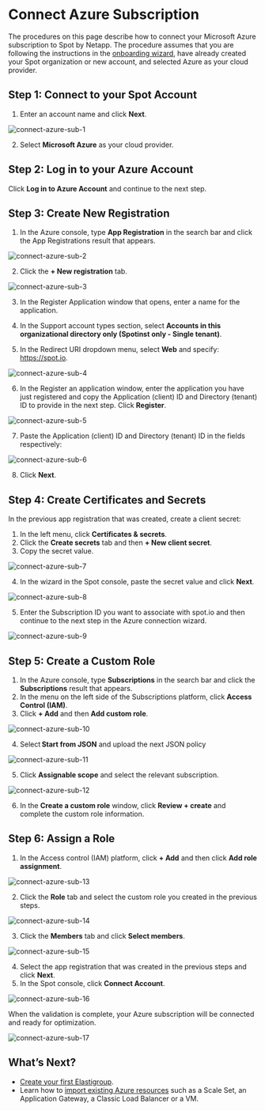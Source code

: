 # Connect Azure Subscription

The procedures on this page describe how to connect your Microsoft Azure subscription to Spot by Netapp. The procedure assumes that you are following the instructions in the [onboarding wizard](connect-your-cloud-provider/first-account/?id=connect-azure), have already created your Spot organization or new account, and selected Azure as your cloud provider. 

## Step 1: Connect to your Spot Account  

1. Enter an account name and click **Next**. 
 
![connect-azure-sub-1](https://github.com/spotinst/help/assets/106514736/977a62e9-ed2a-4bc0-9da4-0a0794273a48)

2. Select **Microsoft Azure** as your cloud provider. 

## Step 2: Log in to your Azure Account 
 
Click **Log in to Azure Account** and continue to the next step. 

## Step 3: Create New Registration 
 
1. In the Azure console, type **App Registration** in the search bar and click the App Registrations result that appears.  

![connect-azure-sub-2](https://github.com/spotinst/help/assets/106514736/dadaf0c3-2539-4d5f-99a0-fabbc545102b)

2. Click the **+ New registration** tab.  
 
![connect-azure-sub-3](https://github.com/spotinst/help/assets/106514736/e1769ebf-888b-43ac-9e60-f1810ae343ba)

3. In the Register Application window that opens, enter a name for the application. 

4. In the Support account types section, select **Accounts in this organizational directory only (Spotinst only - Single tenant)**. 

5. In the Redirect URI dropdown menu, select **Web** and specify: https://spot.io. 
 
![connect-azure-sub-4](https://github.com/spotinst/help/assets/106514736/6e8198f9-cdd2-4cd4-8bee-c56bcb6241de)

6. In the Register an application window, enter the application you have just registered and copy the Application (client) ID and Directory (tenant) ID to provide in the next step. Click **Register**.

![connect-azure-sub-5](https://github.com/spotinst/help/assets/106514736/ec2b6c10-23b0-4bb4-8919-a2f1dce66ede)

7. Paste the Application (client) ID and Directory (tenant) ID in the fields respectively: 

![connect-azure-sub-6](https://github.com/spotinst/help/assets/106514736/5fad3158-3d39-4f94-8985-883f9e4595cd)

8. Click **Next**. 

## Step 4: Create Certificates and Secrets 
 
In the previous app registration that was created, create a client secret:  

1. In the left menu, click **Certificates & secrets**. 
2. Click the **Create secrets** tab and then **+ New client secret**. 
3. Copy the secret value. 
 
![connect-azure-sub-7](https://github.com/spotinst/help/assets/106514736/511bff26-1663-4b7d-82f2-31021dfb6e1e)

4. In the wizard in the Spot console, paste the secret value and click **Next**. 

![connect-azure-sub-8](https://github.com/spotinst/help/assets/106514736/333125ce-e84e-4ae7-8a44-d0cb0385df73)

5. Enter the Subscription ID you want to associate with spot.io and then continue to the next step in the Azure connection wizard. 
 
![connect-azure-sub-9](https://github.com/spotinst/help/assets/106514736/fb26789c-0d34-48fa-802c-6317509bda57)

## Step 5: Create a Custom Role 

1. In the Azure console, type **Subscriptions** in the search bar and click the **Subscriptions** result that appears. 
2. In the menu on the left side of the Subscriptions platform, click **Access Control (IAM)**.  
3. Click **+ Add** and then **Add custom role**.  

![connect-azure-sub-10](https://github.com/spotinst/help/assets/106514736/c63efd8e-9ab1-4e49-8970-86dbf680fca2) 
 
4. Select **Start from JSON** and upload the next JSON policy 
 
![connect-azure-sub-11](https://github.com/spotinst/help/assets/106514736/e66c540c-4e9d-49b9-8209-5a9046c7faf6)

5. Click **Assignable scope** and select the relevant subscription. 

![connect-azure-sub-12](https://github.com/spotinst/help/assets/106514736/d99feaa4-2ad4-4cee-ae2d-e4bc82f97b6a) 

6. In the **Create a custom role** window, click **Review + create** and complete the custom role information. 

## Step 6: Assign a Role 

1. In the Access control (IAM) platform, click **+ Add** and then click **Add role assignment**. 
 
![connect-azure-sub-13](https://github.com/spotinst/help/assets/106514736/4ed79ac3-70e3-41bd-8587-a36a049552fd)

2. Click the **Role** tab and select the custom role you created in the previous steps. 
 
![connect-azure-sub-14](https://github.com/spotinst/help/assets/106514736/ada424da-c289-4ef7-b9bf-78e7d491bccf)

3. Click the **Members** tab and click **Select members**. 

![connect-azure-sub-15](https://github.com/spotinst/help/assets/106514736/ca963bc9-824a-42e6-b927-fe372597d65d)
 
4. Select the app registration that was created in the previous steps and click **Next**.  
5. In the Spot console, click **Connect Account**.  

![connect-azure-sub-16](https://github.com/spotinst/help/assets/106514736/9d8cf4f9-a9a4-4be8-844c-46843fb7a698)

When the validation is complete, your Azure subscription will be connected and ready for optimization. 
 
![connect-azure-sub-17](https://github.com/spotinst/help/assets/106514736/31fe6d4e-87f9-4d69-8916-95c7648bf00d)
 
## What’s Next?

- [Create your first Elastigroup](elastigroup/getting-started/create-an-elastigroup-for-azure).
- Learn how to [import existing Azure resources](elastigroup/tutorials-azure/getting-started/import-an-existing-azure-resource) such as a Scale Set, an Application Gateway, a Classic Load Balancer or a VM.
